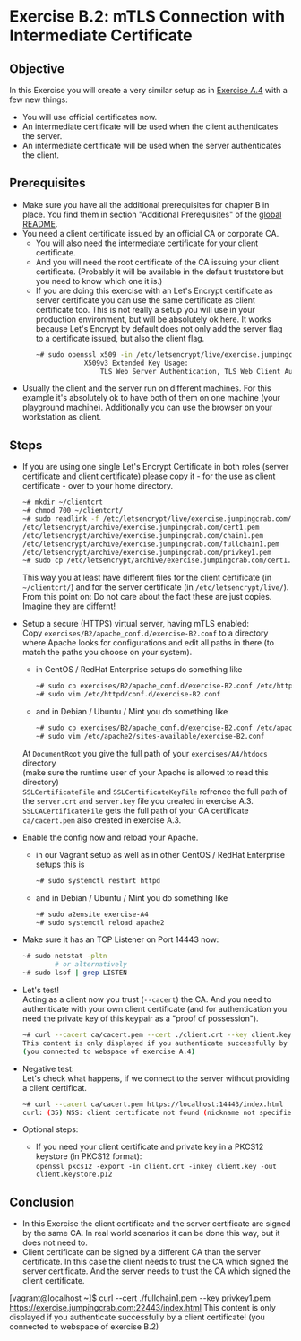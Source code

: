 # Exercise B.2: mTLS Connection with Intermediate Certificate

## Objective

In this Exercise you will create a very similar setup as in [Exercise A.4](../A4/) with a few new things:
   * You will use official certificates now.
   * An intermediate certificate will be used when the client authenticates the server.
   * An intermediate certificate will be used when the server authenticates the client.

## Prerequisites

   * Make sure you have all the additional prerequisites for chapter B in place. You find them in section "Additional Prerequisites" of the [global README](../../../../).
   * You need a client certificate issued by an official CA or corporate CA.
      - You will also need the intermediate certificate for your client certificate.
      - And you will need the root certificate of the CA issuing your client certificate.
        (Probably it will be available in the default truststore but you need to know which one it is.)
      - If you are doing this exercise with an Let's Encrypt certificate as server certificate you can use the same certificate as client certificate too. This is not really a setup you will use in your production environment, but will be absolutely ok here. It works because Let's Encrypt by default does not only add the server flag to a certificate issued, but also the client flag.
        ```Bash
        ~# sudo openssl x509 -in /etc/letsencrypt/live/exercise.jumpingcrab.com/cert.pem -noout -text | grep -A1 "Extended Key Usage:"
                    X509v3 Extended Key Usage: 
                        TLS Web Server Authentication, TLS Web Client Authentication
        ```
   * Usually the client and the server run on different machines. For this example it's absolutely ok to have both of them on one machine (your playground machine). Additionally you can use the browser on your workstation as client.

## Steps

   * If you are using one single Let's Encrypt Certificate in both roles (server certificate and client certificate) please copy it - for the use as client certificate - over to your home directory.
     ```Bash
     ~# mkdir ~/clientcrt
     ~# chmod 700 ~/clientcrt/
     ~# sudo readlink -f /etc/letsencrypt/live/exercise.jumpingcrab.com/cert.pem /etc/letsencrypt/live/exercise.jumpingcrab.com/chain.pem /etc/letsencrypt/live/exercise.jumpingcrab.com/fullchain.pem /etc/letsencrypt/live/exercise.jumpingcrab.com/privkey.pem
     /etc/letsencrypt/archive/exercise.jumpingcrab.com/cert1.pem
     /etc/letsencrypt/archive/exercise.jumpingcrab.com/chain1.pem
     /etc/letsencrypt/archive/exercise.jumpingcrab.com/fullchain1.pem
     /etc/letsencrypt/archive/exercise.jumpingcrab.com/privkey1.pem
     ~# sudo cp /etc/letsencrypt/archive/exercise.jumpingcrab.com/cert1.pem  /etc/letsencrypt/archive/exercise.jumpingcrab.com/chain1.pem /etc/letsencrypt/archive/exercise.jumpingcrab.com/fullchain1.pem /etc/letsencrypt/archive/exercise.jumpingcrab.com/privkey1.pem ~/clientcrt/
     ```
     This way you at least have different files for the client certificate (in `~/clientcrt/`) and for the server certificate (in `/etc/letsencrypt/live/`). From this point on: Do not care about the fact these are just copies. Imagine they are differnt!
   * Setup a secure (HTTPS) virtual server, having mTLS enabled:  
     Copy `exercises/B2/apache_conf.d/exercise-B2.conf` to a directory where Apache looks for configurations and edit all paths in there (to match the paths you choose on your system).
      * in CentOS / RedHat Enterprise setups do something like
        ```Bash
        ~# sudo cp exercises/B2/apache_conf.d/exercise-B2.conf /etc/httpd/conf.d/
        ~# sudo vim /etc/httpd/conf.d/exercise-B2.conf
        ```
      * and in Debian / Ubuntu / Mint you do something like
        ```Bash
        ~# sudo cp exercises/B2/apache_conf.d/exercise-B2.conf /etc/apache2/sites-available
        ~# sudo vim /etc/apache2/sites-available/exercise-B2.conf
        ```
     At `DocumentRoot` you give the full path of your `exercises/A4/htdocs` directory  
     (make sure the runtime user of your Apache is allowed to read this directory)  
     `SSLCertificateFile` and `SSLCertificateKeyFile` refrence the full path of the `server.crt` and `server.key` file you created in exercise A.3.  
     `SSLCACertificateFile` gets the full path of your CA certificate `ca/cacert.pem` also created in exercise A.3.

   * Enable the config now and reload your Apache.
      * in our Vagrant setup as well as in other CentOS / RedHat Enterprise setups this is
        ```Bash
        ~# sudo systemctl restart httpd
        ```
      * and in Debian / Ubuntu / Mint you do something like
        ```Bash
        ~# sudo a2ensite exercise-A4
        ~# sudo systemctl reload apache2
        ```

   * Make sure it has an TCP Listener on Port 14443 now:
     ```Bash
     ~# sudo netstat -pltn
             # or alternatively
     ~# sudo lsof | grep LISTEN
     ```

   * Let's test!  
     Acting as a client now you trust (`--cacert`) the CA. And you need to authenticate with your own client certificate (and for authentication you need the private key of this keypair as a "proof of possession").
     ```Bash
     ~# curl --cacert ca/cacert.pem --cert ./client.crt --key client.key https://localhost:14443/index.html
     This content is only displayed if you authenticate successfully by a client certificate!
     (you connected to webspace of exercise A.4)
     ```

   * Negative test:  
     Let's check what happens, if we connect to the server without providing a client certificat.
     ```Bash
     ~# curl --cacert ca/cacert.pem https://localhost:14443/index.html
     curl: (35) NSS: client certificate not found (nickname not specified)
     ```

   * Optional steps:  
      - If you need your client certificate and private key in a PKCS12 keystore (in PKCS12 format):  
        `openssl pkcs12 -export -in client.crt -inkey client.key -out client.keystore.p12`

## Conclusion

   * In this Exercise the client certificate and the server certificate are signed by the same CA. In real world scenarios it can be done this way, but it does not need to.
   * Client certificate can be signed by a different CA than the server certificate. In this case the client needs to trust the CA which signed the server certificate. And the server needs to trust the CA which signed the client certificate.




[vagrant@localhost ~]$ curl --cert ./fullchain1.pem --key privkey1.pem https://exercise.jumpingcrab.com:22443/index.html
This content is only displayed if you authenticate successfully by a client certificate!
(you connected to webspace of exercise B.2)

